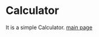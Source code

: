 # Calculator<br>
It is a simple Calculator.
[main page](https://mashle100.github.io/Calculator/calcy.html)